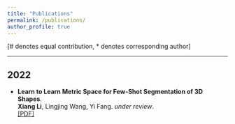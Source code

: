 ```yaml
---
title: "Publications"
permalink: /publications/
author_profile: true
---
```


[# denotes equal contribution, * denotes corresponding author]

---
## 2022

* <b>Learn to Learn Metric Space for Few-Shot Segmentation of 3D Shapes</b>. <br>
<b>Xiang Li</b>, Lingjing Wang, Yi Fang. <i>under review</i>.<br>
[[PDF]](https://arxiv.org/abs/2107.02972)
